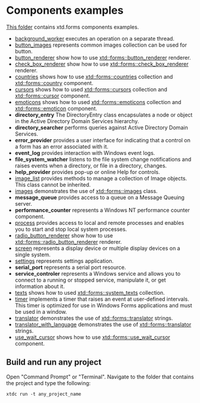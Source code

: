 # Components examples

[This folder](.) contains xtd.forms components examples.

* [background_worker](background_worker/README.md) executes an operation on a separate thread.
* [button_images](button_images/README.md) represents common images collection can be used for button.
* [button_renderer](button_renderer/README.md) show how to use [xtd::forms::button_renderer](https://gammasoft71.github.io/xtd/reference_guides/latest/classxtd_1_1forms_1_1button__renderer.html) renderer.
* [check_box_renderer](check_box_renderer/README.md) show how to use [xtd::forms::check_box_renderer](https://gammasoft71.github.io/xtd/reference_guides/latest/classxtd_1_1forms_1_1check__box__renderer.html) renderer.
* [countries](countries/README.md) shows how to use [xtd::forms::countries](https://gammasoft71.github.io/xtd/reference_guides/latest/classxtd_1_1forms_1_1countries.html) collection and [xtd::forms::country](https://gammasoft71.github.io/xtd/reference_guides/latest/classxtd_1_1forms_1_1country.html) component.
* [cursors](cursors/README.md) shows how to used [xtd::forms::cursors](https://gammasoft71.github.io/xtd/reference_guides/latest/classxtd_1_1forms_1_1cursors.html) collection and [xtd::forms::cursor](https://gammasoft71.github.io/xtd/reference_guides/latest/classxtd_1_1forms_1_1cursor.html) component.
* [emoticons](emoticons/README.md) shows how to used [xtd::forms::emoticons](https://gammasoft71.github.io/xtd/reference_guides/latest/classxtd_1_1forms_1_1emoticons.html) collection and [xtd::forms::emoticon](https://gammasoft71.github.io/xtd/reference_guides/latest/classxtd_1_1forms_1_1emoticon.html) component.
* **directory_entry** The DirectoryEntry class encapsulates a node or object in the Active Directory Domain Services hierarchy.
* **directory_searcher** performs queries against Active Directory Domain Services.
* **error_provider** provides a user interface for indicating that a control on a form has an error associated with it.
* **event_log** provides interaction with Windows event logs.
* **file_system_watcher** listens to the file system change notifications and raises events when a directory, or file in a directory, changes.
* **help_provider** provides pop-up or online Help for controls.
* [image_list](image_list/README.md) provides methods to manage a collection of Image objects. This class cannot be inherited.
* [images](images/README.md) demonstrates the use of [xtd::forms::images](https://gammasoft71.github.io/xtd/reference_guides/latest/classxtd_1_1forms_1_1images.html) class.
* **message_queue** provides access to a queue on a Message Queuing server.
* **performance_counter** represents a Windows NT performance counter component.
* [process](process_form/README.md) provides access to local and remote processes and enables you to start and stop local system processes.
* [radio_button_renderer](radio_button_renderer/README.md) show how to use [xtd::forms::radio_button_renderer](https://gammasoft71.github.io/xtd/reference_guides/latest/classxtd_1_1forms_1_1radio__button__renderer.html) renderer.
* [screen](screen/README.md) represents a display device or multiple display devices on a single system.
* [settings](settings_example/README.md) represents settings application.
* **serial_port** represents a serial port resource.
* **service_controler** represents a Windows service and allows you to connect to a running or stopped service, manipulate it, or get information about it.
* [texts](texts/README.md) shows how to used [xtd::forms::system_texts](https://gammasoft71.github.io/xtd/reference_guides/latest/classxtd_1_1forms_1_1system__texts.html) collection.
* [timer](forms_timer/README.md) implements a timer that raises an event at user-defined intervals. This timer is optimized for use in Windows Forms applications and must be used in a window.
* [translator](translator/README.md) demonstrates the use of [xtd::forms::translator](https://gammasoft71.github.io/xtd/reference_guides/latest/classxtd_1_1translator.html) strings.
* [translator_with_language](translator_with_language/README.md) demonstrates the use of [xtd::forms::translator](https://gammasoft71.github.io/xtd/reference_guides/latest/classxtd_1_1translator.html) strings.
* [use_wait_cursor](use_wait_cursor/README.md) shows how to use [xtd::forms::use_wait_cursor](https://gammasoft71.github.io/xtd/reference_guides/latest/classxtd_1_1forms_1_1application.html#a70a9b0d8fd502111b7f4bba193135c46) component.

## Build and run any project

Open "Command Prompt" or "Terminal". Navigate to the folder that contains the project and type the following:

```shell
xtdc run -t any_project_name
```
